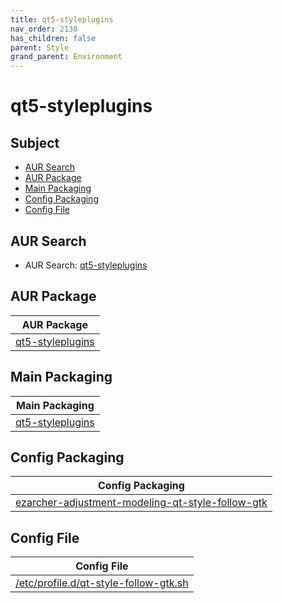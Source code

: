 ```yaml
---
title: qt5-styleplugins
nav_order: 2130
has_children: false
parent: Style
grand_parent: Environment
---
```



# qt5-styleplugins


## Subject

* [AUR Search](#aur-search)
* [AUR Package](#aur-package)
* [Main Packaging](#main-packaging)
* [Config Packaging](#config-packaging)
* [Config File](#config-file)


## AUR Search

* AUR Search: [qt5-styleplugins](https://aur.archlinux.org/packages?O=0&SeB=nd&K=qt5-styleplugins&outdated=&SB=m&SO=d&PP=50&submit=Go)


## AUR Package

| AUR Package |
| --- |
| [qt5-styleplugins](https://aur.archlinux.org/packages/qt5-styleplugins) |


## Main Packaging

| Main Packaging |
| --- |
| [qt5-styleplugins](https://github.com/samwhelp/ezarcher-adjustment/tree/main/project/ezarcher-adjustment-system/ezarcher-adjustment-packaging/pack/aur/style/qt5-styleplugins) |


## Config Packaging

| Config Packaging |
| --- |
| [ezarcher-adjustment-modeling-qt-style-follow-gtk](https://github.com/samwhelp/ezarcher-adjustment/tree/main/project/ezarcher-adjustment-system/ezarcher-adjustment-packaging/pack/core/style/ezarcher-adjustment-modeling-qt-style-follow-gtk) |


## Config File

| Config File |
| --- |
| [/etc/profile.d/qt-style-follow-gtk.sh](https://github.com/samwhelp/ezarcher-adjustment/blob/main/project/ezarcher-adjustment-system/ezarcher-adjustment-packaging/pack/core/style/ezarcher-adjustment-modeling-qt-style-follow-gtk/asset/overlay/etc/profile.d/qt-style-follow-gtk.sh) |
